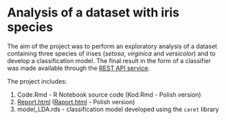 # Analysis of a dataset with iris species

The aim of the project was to perform an exploratory analysis of a dataset containing three species of irises (_setosa_, _virginica_ and _versicolor_) and to develop a classification model. The final result in the form of a classifier was made available through the [REST API service](https://github.com/kadyb/model-REST-API).

The project includes:
1. Code.Rmd - R Notebook source code (Kod.Rmd - Polish version)
2. [Report.html](https://kadyb.github.io/irises-analysis/Report.html) ([Raport.html](https://kadyb.github.io/irises-analysis/Report.html) - Polish version)
3. model_LDA.rds - classification model developed using the `caret` library
